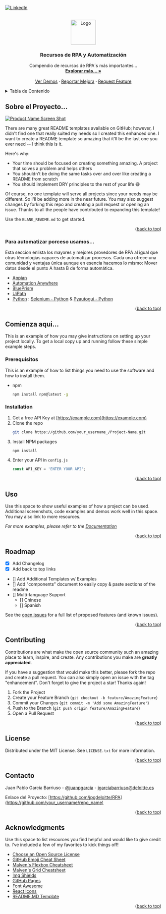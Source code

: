 <div id="top"></div>
<!--
*** Gracias por revisar este README.MD. Si tienes alguna sugerencias,
*** que haga este repositorio mejor, porfavor, hacer un fork y un pull request a este Repo
*** No se olviden de darle una estrella a este repo.
-->



<!-- PROJECT SHIELDS -->
<!--
*** I'm using markdown "reference style" links for readability.
*** Reference links are enclosed in brackets [ ] instead of parentheses ( ).
*** See the bottom of this document for the declaration of the reference variables
*** for contributors-url, forks-url, etc. This is an optional, concise syntax you may use.
*** https://www.markdownguide.org/basic-syntax/#reference-style-links
-->
[![LinkedIn][linkedin-shield]][linkedin-url]



<!-- PROJECT LOGO -->
<br />
<div align="center">
  <a href="https://github.com/othneildrew/Best-README-Template">
    <img src="images/logo.png" alt="Logo" width="80" height="80">
  </a>

  <h3 align="center">Recursos de RPA y Automatización</h3>

  <p align="center">
    Compendio de recursos de RPA´s más importantes...
    <br />
    <a href="https://github.com/jpgbmr"><strong>Explorar más... »</strong></a>
    <br />
    <br />
    <a href="https://github.com/othneildrew/Best-README-Template">Ver Demos</a>
    ·
    <a href="https://github.com/jpgdeloitte/RPA/issues">Reportar Mejora</a>
    ·
    <a href="https://github.com/jpgdeloitte/RPA/issues">Request Feature</a>
  </p>
</div>



<!-- TABLA DE CONTENIDO -->
<details>
  <summary>Tabla de Contenido</summary>
  <ol>
    <li>
      <a href="#about-the-project">Acerca de este proyecto....</a>
      <ul>
        <li><a href="#built-with">Contruido con</a></li>
      </ul>
    </li>
    <li>
      <a href="#getting-started">Comienza aqui!</a>
      <ul>
        <li><a href="#prerequisites">Prerequisitos</a></li>
        <li><a href="#installation">Instalación</a></li>
      </ul>
    </li>
    <li><a href="#usage">Uso</a></li>
    <li><a href="#roadmap">Roadmap</a></li>
    <li><a href="#contributing">Contribuidores</a></li>
    <li><a href="#license">Licencia</a></li>
    <li><a href="#contact">Contacto</a></li>
    <li><a href="#acknowledgments">Acknowledgments</a></li>
  </ol>
</details>



<!-- ABOUT THE PROJECT -->
## Sobre el Proyecto...

[![Product Name Screen Shot][product-screenshot]](https://example.com)

There are many great README templates available on GitHub; however, I didn't find one that really suited my needs so I created this enhanced one. I want to create a README template so amazing that it'll be the last one you ever need -- I think this is it.

Here's why:
* Your time should be focused on creating something amazing. A project that solves a problem and helps others
* You shouldn't be doing the same tasks over and over like creating a README from scratch
* You should implement DRY principles to the rest of your life :smile:

Of course, no one template will serve all projects since your needs may be different. So I'll be adding more in the near future. You may also suggest changes by forking this repo and creating a pull request or opening an issue. Thanks to all the people have contributed to expanding this template!

Use the `BLANK_README.md` to get started.

<p align="right">(<a href="#top">back to top</a>)</p>



### Para automatizar porceso usamos...

Esta seccion enlista los mayores y mejores provedores de RPA al igual que otras técnologias capaces de automatizar procesos. Cada una ofrece una comunidad y ventajas única aunque en esencia hacemos lo mismo: Mover datos desde el punto A hasta B de forma automática.

* [Appian](https://angular.io/)
* [Automation Anywhere](https://nextjs.org/)
* [BluePrism](https://reactjs.org/)
* [UiPath](https://vuejs.org/)
* [Python](https://jquery.com) : [Selenium - Python](https://selenium-python.readthedocs.io/) & [Pyautogui - Python](https://jquery.com)

<p align="right">(<a href="#top">back to top</a>)</p>


<!-- GETTING STARTED -->
## Comienza aqui...

This is an example of how you may give instructions on setting up your project locally.
To get a local copy up and running follow these simple example steps.

### Prerequisitos

This is an example of how to list things you need to use the software and how to install them.
* npm
  ```sh
  npm install npm@latest -g
  ```

### Installation

1. Get a free API Key at [https://example.com](https://example.com)
2. Clone the repo
   ```sh
   git clone https://github.com/your_username_/Project-Name.git
   ```
3. Install NPM packages
   ```sh
   npm install
   ```
4. Enter your API in `config.js`
   ```js
   const API_KEY = 'ENTER YOUR API';
   ```

<p align="right">(<a href="#top">back to top</a>)</p>



<!-- USAGE EXAMPLES -->
## Uso

Use this space to show useful examples of how a project can be used. Additional screenshots, code examples and demos work well in this space. You may also link to more resources.

_For more examples, please refer to the [Documentation](https://example.com)_

<p align="right">(<a href="#top">back to top</a>)</p>



<!-- ROADMAP -->
## Roadmap

- [x] Add Changelog
- [x] Add back to top links
- [] Add Additional Templates w/ Examples
- [] Add "components" document to easily copy & paste sections of the readme
- [] Multi-language Support
    - [] Chinese
    - [] Spanish

See the [open issues](https://github.com/othneildrew/Best-README-Template/issues) for a full list of proposed features (and known issues).

<p align="right">(<a href="#top">back to top</a>)</p>



<!-- CONTRIBUTING -->
## Contributing

Contributions are what make the open source community such an amazing place to learn, inspire, and create. Any contributions you make are **greatly appreciated**.

If you have a suggestion that would make this better, please fork the repo and create a pull request. You can also simply open an issue with the tag "enhancement".
Don't forget to give the project a star! Thanks again!

1. Fork the Project
2. Create your Feature Branch (`git checkout -b feature/AmazingFeature`)
3. Commit your Changes (`git commit -m 'Add some AmazingFeature'`)
4. Push to the Branch (`git push origin feature/AmazingFeature`)
5. Open a Pull Request

<p align="right">(<a href="#top">back to top</a>)</p>



<!-- LICENSE -->
## License

Distributed under the MIT License. See `LICENSE.txt` for more information.

<p align="right">(<a href="#top">back to top</a>)</p>



<!-- CONTACT -->
## Contacto

Juan Pablo Garcia Barriuso - [@juanpgarcia](https://instagram.com/juanpgarcia) - jgarciabarriuso@deloitte.es

Enlace del Proyecto: [https://github.com/jpgdeloitte/RPA](https://github.com/your_username/repo_name)

<p align="right">(<a href="#top">back to top</a>)</p>



<!-- REFERENCIAS -->
## Acknowledgments

Use this space to list resources you find helpful and would like to give credit to. I've included a few of my favorites to kick things off!

* [Choose an Open Source License](https://choosealicense.com)
* [GitHub Emoji Cheat Sheet](https://www.webpagefx.com/tools/emoji-cheat-sheet)
* [Malven's Flexbox Cheatsheet](https://flexbox.malven.co/)
* [Malven's Grid Cheatsheet](https://grid.malven.co/)
* [Img Shields](https://shields.io)
* [GitHub Pages](https://pages.github.com)
* [Font Awesome](https://fontawesome.com)
* [React Icons](https://react-icons.github.io/react-icons/search)
* [README.MD Template](https://github.com/othneildrew/Best-README-Template)

<p align="right">(<a href="#top">back to top</a>)</p>



<!-- MARKDOWN LINKS & IMAGES -->
<!-- https://www.markdownguide.org/basic-syntax/#reference-style-links -->
[contributors-shield]: https://img.shields.io/github/contributors/othneildrew/Best-README-Template.svg?style=for-the-badge
[readmemd-contributors-url]: https://github.com/othneildrew/Best-README-Template/graphs/contributors
[readmemd-forks-shield]: https://img.shields.io/github/forks/othneildrew/Best-README-Template.svg?style=for-the-badge
[readmemd-forks-url]: https://github.com/othneildrew/Best-README-Template/network/members
[readmemd-stars-shield]: https://img.shields.io/github/stars/othneildrew/Best-README-Template.svg?style=for-the-badge
[readmemd-stars-url]: https://github.com/othneildrew/Best-README-Template/stargazers
[readmemd-issues-shield]: https://img.shields.io/github/issues/othneildrew/Best-README-Template.svg?style=for-the-badge
[readmemd-issues-url]: https://github.com/othneildrew/Best-README-Template/issues
[readmemd-license-shield]: https://img.shields.io/github/license/othneildrew/Best-README-Template.svg?style=for-the-badge
[readmemd-license-url]: https://github.com/othneildrew/Best-README-Template/blob/master/LICENSE.txt
[linkedin-shield]: https://img.shields.io/badge/-LinkedIn-black.svg?style=for-the-badge&logo=linkedin&colorB=555
[linkedin-url]: https://es.linkedin.com/in/juanpag
[product-screenshot]: images/screenshot.png
